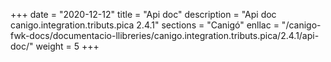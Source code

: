 +++
date        = "2020-12-12"
title       = "Api doc"
description = "Api doc canigo.integration.tributs.pica 2.4.1"
sections    = "Canigó"
enllac		= "/canigo-fwk-docs/documentacio-llibreries/canigo.integration.tributs.pica/2.4.1/api-doc/"
weight		= 5
+++
